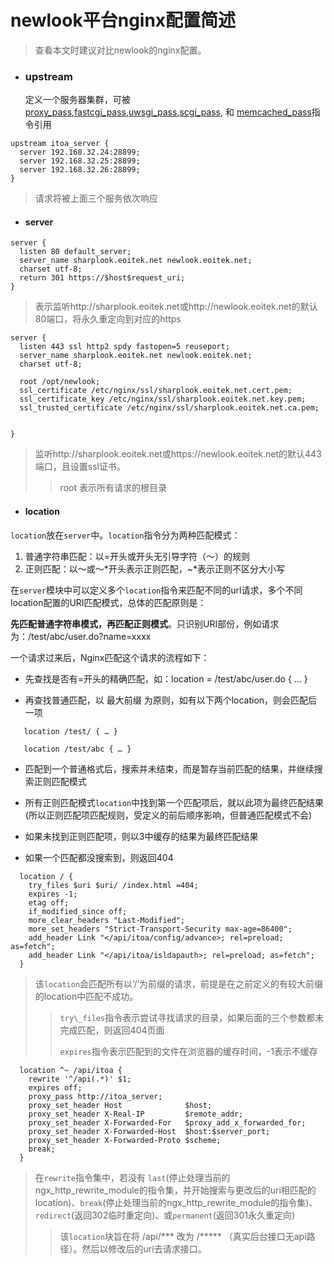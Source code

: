 # newlook平台nginx配置简述

> 查看本文时建议对比newlook的nginx配置。

* ### upstream

  定义一个服务器集群，可被[proxy\_pass](http://nginx.org/en/docs/http/ngx_http_proxy_module.html#proxy_pass),[fastcgi\_pass](http://nginx.org/en/docs/http/ngx_http_fastcgi_module.html#fastcgi_pass),[uwsgi\_pass](http://nginx.org/en/docs/http/ngx_http_uwsgi_module.html#uwsgi_pass),[scgi\_pass](http://nginx.org/en/docs/http/ngx_http_scgi_module.html#scgi_pass), 和 [memcached\_pass](http://nginx.org/en/docs/http/ngx_http_memcached_module.html#memcached_pass)指令引用

```
upstream itoa_server {
  server 192.168.32.24:28899;
  server 192.168.32.25:28899;
  server 192.168.32.26:28899;
}
```

> 请求将被上面三个服务依次响应

* #### server

```
server {
  listen 80 default_server;
  server_name sharplook.eoitek.net newlook.eoitek.net;
  charset utf-8;
  return 301 https://$host$request_uri;
}
```

> 表示监听http://sharplook.eoitek.net或http://newlook.eoitek.net的默认80端口，将永久重定向到对应的https

```
server {
  listen 443 ssl http2 spdy fastopen=5 reuseport;
  server_name sharplook.eoitek.net newlook.eoitek.net;
  charset utf-8;

  root /opt/newlook;
  ssl_certificate /etc/nginx/ssl/sharplook.eoitek.net.cert.pem;
  ssl_certificate_key /etc/nginx/ssl/sharplook.eoitek.net.key.pem;
  ssl_trusted_certificate /etc/nginx/ssl/sharplook.eoitek.net.ca.pem;


}
```

> 监听http://sharplook.eoitek.net或https://newlook.eoitek.net的默认443端口，且设置ssl证书。
>
> > root  表示所有请求的根目录

* #### location

`location`放在`server`中。`location`指令分为两种匹配模式：

1. 普通字符串匹配：以=开头或开头无引导字符（～）的规则
2. 正则匹配：以～或～\*开头表示正则匹配，~\*表示正则不区分大小写

在`server`模块中可以定义多个`location`指令来匹配不同的url请求，多个不同location配置的URI匹配模式，总体的匹配原则是：

**先匹配普通字符串模式，再匹配正则模式**。只识别URI部份，例如请求为：/test/abc/user.do?name=xxxx

一个请求过来后，Nginx匹配这个请求的流程如下：

* 先查找是否有=开头的精确匹配，如：location = /test/abc/user.do { … }

* 再查找普通匹配，以 最大前缀 为原则，如有以下两个location，则会匹配后一项

```
   location /test/ { … }

   location /test/abc { … }
```

* 匹配到一个普通格式后，搜索并未结束，而是暂存当前匹配的结果，并继续搜索正则匹配模式

* 所有正则匹配模式`location`中找到第一个匹配项后，就以此项为最终匹配结果\(所以正则匹配项匹配规则，受定义的前后顺序影响，但普通匹配模式不会\)

* 如果未找到正则匹配项，则以3中缓存的结果为最终匹配结果

* 如果一个匹配都没搜索到，则返回404

```
  location / {
    try_files $uri $uri/ /index.html =404;
    expires -1;
    etag off;
    if_modified_since off;
    more_clear_headers "Last-Modified";
    more_set_headers "Strict-Transport-Security max-age=86400";
    add_header Link "</api/itoa/config/advance>; rel=preload; as=fetch";
    add_header Link "</api/itoa/isldapauth>; rel=preload; as=fetch";
  }
```

> 该`location`会匹配所有以‘/’为前缀的请求，前提是在之前定义的有较大前缀的location中匹配不成功。
>
> > `try\_files`指令表示尝试寻找请求的目录，如果后面的三个参数都未完成匹配，则返回404页面
> >
> > `expires`指令表示匹配到的文件在浏览器的缓存时间，-1表示不缓存

```
  location ^~ /api/itoa {
    rewrite '^/api(.*)' $1;
    expires off;
    proxy_pass http://itoa_server;
    proxy_set_header Host              $host;
    proxy_set_header X-Real-IP         $remote_addr;
    proxy_set_header X-Forwarded-For   $proxy_add_x_forwarded_for;
    proxy_set_header X-Forwarded-Host  $host:$server_port;
    proxy_set_header X-Forwarded-Proto $scheme;
    break;
  }
```

> 在`rewrite`指令集中，若没有 `last`\(停止处理当前的ngx\_http\_rewrite\_module的指令集，并开始搜索与更改后的uri相匹配的location\)、`break`\(停止处理当前的ngx\_http\_rewrite\_module的指令集\)、`redirect`\(返回302临时重定向\)、或`permanent`\(返回301永久重定向\)
>
> > 该`location`块旨在将   /api/\***  改为   /**\*\*\* （真实后台接口无api路径）。然后以修改后的uri去请求接口。



